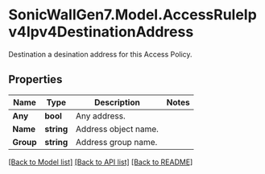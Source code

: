# SonicWallGen7.Model.AccessRuleIpv4Ipv4DestinationAddress
Destination a desination address for this Access Policy.

## Properties

Name | Type | Description | Notes
------------ | ------------- | ------------- | -------------
**Any** | **bool** | Any address. | 
**Name** | **string** | Address object name. | 
**Group** | **string** | Address group name. | 

[[Back to Model list]](../README.md#documentation-for-models) [[Back to API list]](../README.md#documentation-for-api-endpoints) [[Back to README]](../README.md)

